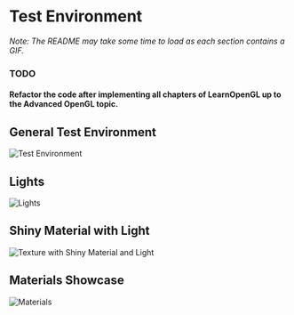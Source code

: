 # Test Environment

*Note: The README may take some time to load as each section contains a GIF.*
### TODO
#### Refactor the code after implementing all chapters of LearnOpenGL up to the Advanced OpenGL topic.
## General Test Environment
![Test Environment](Gif/MundoDeTestes.gif)

## Lights
![Lights](Gif/Luzes.gif)

## Shiny Material with Light
![Texture with Shiny Material and Light](Gif/TexturaComLuzMaterialBrilhoso.gif)

## Materials Showcase
![Materials](Gif/Materiais.gif)
